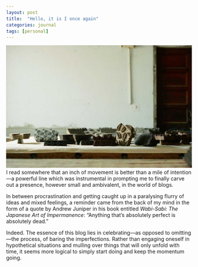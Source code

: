 ```yaml
---
layout: post
title:  "Hello, it is I once again"
categories: journal
tags: [personal]
---
```


<span class="image right"><img src="/assets/images/photo-2018-02-10-a.jpg" alt="" /></span>
I read somewhere that an inch of movement is better than a mile of intention—a powerful line which was instrumental in prompting me to finally carve out a presence, however small and ambivalent, in the world of blogs.

In between procrastination and getting caught up in a paralysing flurry of ideas and mixed feelings, a reminder came from the back of my mind in the form of a quote by Andrew Juniper in his book entitled <i>Wabi-Sabi: The Japanese Art of Impermanence</i>: “Anything that’s absolutely perfect is absolutely dead.”

Indeed. The essence of this blog lies in celebrating—as opposed to omitting—the process, of baring the imperfections. Rather than engaging oneself in hypothetical situations and mulling over things that will only unfold with time, it seems more logical to simply start doing and keep the momentum going.
